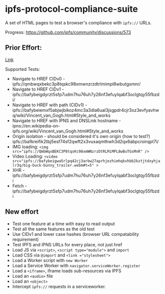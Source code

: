 # ipfs-protocol-compliance-suite
A set of HTML pages to test a browser's compliance with `ipfs://` URLs.

Progress: https://github.com/ipfs/community/discussions/573

## Prior Effort:

[Link](https://github.com/ipfs/in-web-browsers/blob/master/docs/ipfs-protocol-handler-support-tests.html)

Supported Tests:

- Navigate to HREF CIDv0 - ipfs://qmbwqxbekc3p8tqskc98xmwnzrzdtrlmimpl8wbutgsmnr/
- Navigate to HREF CIDv1 - ipfs://bafybeigdyrzt5sfp7udm7hu76uh7y26nf3efuylqabf3oclgtqy55fbzdi/
- Navigate to HREF with path (CIDv1) - ipfs://bafybeiemxf5abjwjbikoz4mc3a3dla6ual3jsgpdr4cjr3oz3evfyavhwq/wiki/Vincent_van_Gogh.html#Style_and_works
- Navigate to HREF with IPNS and DNSLink hostname - ipns://en.wikipedia-on-ipfs.org/wiki/Vincent_van_Gogh.html#Style_and_works
- Origin isolation - should be considered it's own origin (how to test?) ipfs://bafkreifik2tbj5esf74sf2qwft2x3vuxaqmthwh3d2qx6abpcroirqpt7i/
- IMG loading: `<img src="ipfs://QmbWqxBEKC3P8tqsKc98xmWNzrzDtRLMiMPL8wBuTGsMnR" />`
- Video Loading: `<video src="ipfs://bafybeigwa5rlpq42cj3arbw27aprhjezhimhqkvhbb2kztjtdxyhjalr3q/big-buck-bunny_trailer.webm#t=5" >`
- XHR - ipfs://bafybeigdyrzt5sfp7udm7hu76uh7y26nf3efuylqabf3oclgtqy55fbzdi
- Fetch - ipfs://bafybeigdyrzt5sfp7udm7hu76uh7y26nf3efuylqabf3oclgtqy55fbzdi

## New effort

- Test one feature at a time with easy to read output
- Test all the same features as the old test
- Use CIDv1 and lower case hashes (browser URL compatability requirement)
- Test IPFS and IPNS URLs for every place, not just href
- Load JS via `<script>`, `<script type="module">` and `import`
- Load CSS via `@import` and `<link ="stylesheet">`
- Load a Worker script with `new Worker`
- Load a Service Worker with `navigator.serviceWorker.register`
- Load a `<iframe>`, iframe loads sub-resources via IPFS
- Load an `<audio>` file
- Load an `<object>`
- Intercept `ipfs://` requests in a serviceworker.
